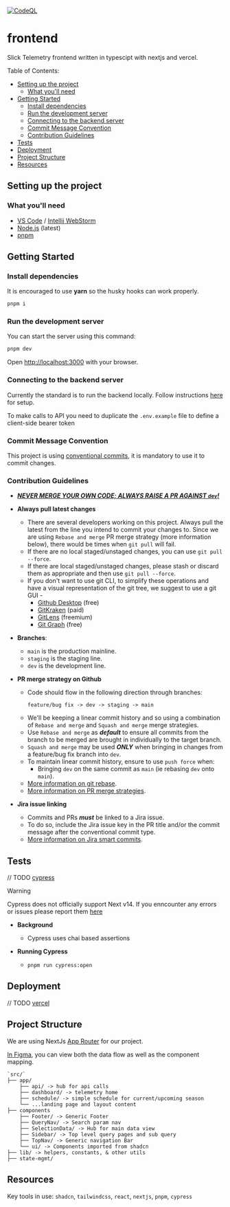 [![CodeQL](https://github.com/Slick-Telemetry/frontend/actions/workflows/codeql.yml/badge.svg?branch=main)](https://github.com/Slick-Telemetry/frontend/actions/workflows/codeql.yml)

# frontend <!-- omit from toc -->

Slick Telemetry frontend written in typescipt with nextjs and vercel.

Table of Contents:

- [Setting up the project](#setting-up-the-project)
  - [What you'll need](#what-youll-need)
- [Getting Started](#getting-started)
  - [Install dependencies](#install-dependencies)
  - [Run the development server](#run-the-development-server)
  - [Connecting to the backend server](#connecting-to-the-backend-server)
  - [Commit Message Convention](#commit-message-convention)
  - [Contribution Guidelines](#contribution-guidelines)
- [Tests](#tests)
- [Deployment](#deployment)
- [Project Structure](#project-structure)
- [Resources](#resources)

## Setting up the project

### What you'll need

- [VS Code](https://code.visualstudio.com/) / [Intellij WebStorm](https://www.jetbrains.com/webstorm/)
- [Node.js](https://nodejs.org/en) (latest)
- [pnpm](https://pnpm.io/)

## Getting Started

### Install dependencies

It is encouraged to use **yarn** so the husky hooks can work properly.

```bash
pnpm i
```

### Run the development server

You can start the server using this command:

```bash
pnpm dev
```

Open [http://localhost:3000](http://localhost:3000) with your browser.

### Connecting to the backend server

Currently the standard is to run the backend locally. Follow instructions [here](https://github.com/Slick-Telemetry/backend/blob/dev/README.md) for setup.

To make calls to API you need to duplicate the `.env.example` file to define a client-side bearer token

### Commit Message Convention

This project is using [conventional commits](https://www.conventionalcommits.org/en/v1.0.0/), it is mandatory to use it to commit changes.

### Contribution Guidelines

- <u> _**NEVER MERGE YOUR OWN CODE; ALWAYS RAISE A PR AGAINST `dev`!**_ </u>

- **Always pull latest changes**

  - There are several developers working on this project. Always pull the latest from the line you intend to commit your changes to. Since we are using `Rebase and merge` PR merge strategy (more information below), there would be times when `git pull` will fail.
  - If there are no local staged/unstaged changes, you can use `git pull --force`.
  - If there are local staged/unstaged changes, please stash or discard them as appropriate and then use `git pull --force`.
  - If you don't want to use git CLI, to simplify these operations and have a visual representation of the git tree, we suggest to use a git GUI -
    - [Github Desktop](https://desktop.github.com/) (free)
    - [GitKraken](https://www.gitkraken.com/) (paid)
    - [GitLens](https://marketplace.visualstudio.com/items?itemName=eamodio.gitlens) (freemium)
    - [Git Graph](https://marketplace.visualstudio.com/items?itemName=mhutchie.git-graph) (free)

- **Branches**:

  - `main` is the production mainline.
  - `staging` is the staging line.
  - `dev` is the development line.

- **PR merge strategy on Github**
  - Code should flow in the following direction through branches:
    ```
    feature/bug fix -> dev -> staging -> main
    ```
  - We'll be keeping a linear commit history and so using a combination of `Rebase and merge` and `Squash and merge` merge strategies.
  - Use `Rebase and merge` as **_default_** to ensure all commits from the branch to be merged are brought in individually to the target branch.
  - `Squash and merge` may be used **_ONLY_** when bringing in changes from a feature/bug fix branch into `dev`.
  - To maintain linear commit history, ensure to use `push force` when:
    - Bringing `dev` on the same commit as `main` (ie rebasing `dev` onto `main`).
  - [More information on git rebase](https://www.atlassian.com/git/tutorials/rewriting-history/git-rebase).
  - [More information on PR merge strategies](https://docs.github.com/en/repositories/configuring-branches-and-merges-in-your-repository/configuring-pull-request-merges/about-merge-methods-on-github).
- **Jira issue linking**
  - Commits and PRs **_must_** be linked to a Jira issue.
  - To do so, include the Jira issue key in the PR title and/or the commit message after the conventional commit type.
  - [More information on Jira smart commits](https://support.atlassian.com/jira-software-cloud/docs/process-issues-with-smart-commits/).

## Tests

// TODO [cypress](https://www.cypress.io/)

> [!WARNING]
> Cypress does not officially support Next v14. If you enncounter any errors or issues please report them [here](https://github.com/Slick-Telemetry/frontend/issues)

- **Background**

  - Cypress uses chai based assertions

- **Running Cypress**

  - `pnpm run cypress:open`

## Deployment

// TODO [vercel](https://vercel.com/)

## Project Structure

We are using NextJs [App Router](https://nextjs.org/docs/app) for our project.

[In Figma](https://www.figma.com/file/rIYiXNVUyJ6xDo1dhzrnuE/Data-%26-Telemetry-Flow?type=whiteboard&t=3mTQQn5vi5qZrZw3-1), you can view both the data flow as well as the component mapping.

```
`src/`
├── app/
    ├── api/ -> hub for api calls
    ├── dashboard/ -> telemetry home
    ├── schedule/ -> simple schedule for current/upcoming season
    └── ...landing page and layout content
├── components
    ├── Footer/ -> Generic Footer
    ├── QueryNav/ -> Search param nav
    ├── SelectionData/ -> Hub for main data view
    ├── Sidebar/ -> Top level query pages and sub query
    ├── TopNav/ -> Generic navigation Bar
    └── ui/ -> Components imported from shadcn
├── lib/ -> helpers, constants, & other utils
├── state-mgmt/
```

## Resources

Key tools in use: `shadcn`, `tailwindcss`, `react`, `nextjs`, `pnpm`, `cypress`
